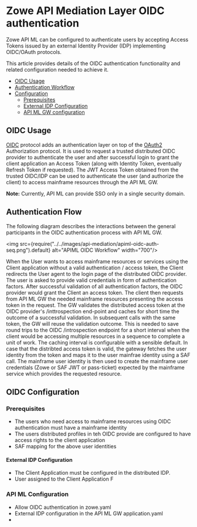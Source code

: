 # Zowe API Mediation Layer OIDC authentication

Zowe API ML can be configured to authenticate users by accepting Access Tokens issued by an external Identity Provider (IDP) implementing OIDC/OAuth protocols.

This article provides details of the OIDC authentication functionality and related configuration needed to achieve it.

- [OIDC Usage](#oidc-usage)
- [Authentication Workflow](#authentication-flow)
- [Configuration](#oidc-configuration)
    * [Prerequisites](#prerequisites)
    * [External IDP Configuration](#external-idp-configuration)
    * [API ML GW configuration](#api-ml-configuration)

## OIDC Usage
[OIDC](https://openid.net/specs/openid-connect-core-1_0.html) protocol adds an authentication layer on top of the [OAuth2](https://www.rfc-editor.org/rfc/rfc6749) Authorization protocol. 
It is used to request a trusted distributed OIDC provider to authenticate the user and after successful login to grant the client application an Access Token (along with Identity Token, eventually Refresh Token if requested).
The JWT Access Token obtained from the trusted OIDC/IDP can be used to authenticate the user (and authorize the client) to access mainframe resources through the API ML GW.

**Note:** Currently, API ML can provide SSO only in a single security domain.

## Authentication Flow
The following diagram describes the interactions between the general participants in the OIDC authentication process with API ML GW.

<img src={require("../../images/api-mediation/apiml-oidc-auth-seq.png").default} alt="APIML OIDC Workflow" width="700"/>

When the User wants to access mainframe resources or services using the Client application without a valid authentication / access token, 
the Client redirects the User agent to the login page of the distributed OIDC provider. The user is asked to provide valid credentials in form of authentication factors.
After successful validation of all authentication factors, the OIDC provider would grant the Client an access token. 
The client then requests from API ML GW the needed mainframe resources presenting the access token in the request.
The GW validates the distributed access token at the OIDC provider's /inttrospection end-point and caches for short time the outcome of a successful validation.
In subsequent calls with the same token, the GW will reuse the validation outcome. This is needed to save round trips to the OIDC /introspection endpoint 
for a short interval when the client would be accessing multiple resources in a sequence to complete a unit of work. The caching interval is configurable with a sensible default. 
In case that the distribted access token is valid, the gateway fetches the user identity from the token and maps it to the user mainfrae identity using a SAF call.
The mainframe user identity is then used to create the mainframe user credentials (Zowe or SAF JWT or pass-ticket) expected by the mainframe service which provides the requested resource.

## OIDC Configuration

### Prerequisites

- The users who need access to mainframe resources using OIDC authentication must have a mainframe identity
- The users distributed profiles in teh OIDC provide are configured to have access rights to the client application
- SAF mapping for the above user identities

#### External IDP Configuration

- The Client Application must be configured in the distributed IDP.
- User assigned to the Client Application
F
### API ML Configuration
- Allow OIDC authentication in zowe.yaml
- External IDP configuration in the API ML GW application.yaml
- 

